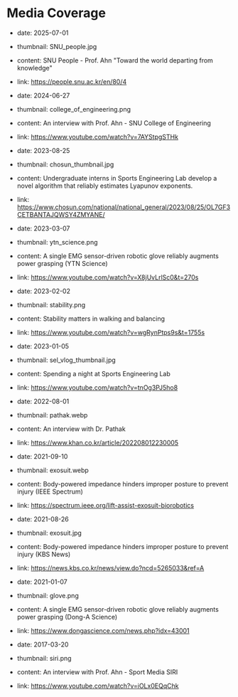 # Media Coverage

- date: 2025-07-01
- thumbnail: SNU_people.jpg
- content: SNU People - Prof. Ahn "Toward the world departing from knowledge"
- link: https://people.snu.ac.kr/en/80/4

- date: 2024-06-27
- thumbnail: college_of_engineering.png
- content: An interview with Prof. Ahn - SNU College of Engineering
- link: https://www.youtube.com/watch?v=7AYStpgSTHk

- date: 2023-08-25
- thumbnail: chosun_thumbnail.jpg
- content: Undergraduate interns in Sports Engineering Lab develop a novel algorithm that reliably estimates Lyapunov exponents.
- link: https://www.chosun.com/national/national_general/2023/08/25/OL7GF3CETBANTAJQWSY4ZMYANE/

- date: 2023-03-07
- thumbnail: ytn_science.png
- content: A single EMG sensor-driven robotic glove reliably augments power grasping (YTN Science)
- link: https://www.youtube.com/watch?v=X8jUvLrlSc0&t=270s

- date: 2023-02-02
- thumbnail: stability.png
- content: Stability matters in walking and balancing
- link: https://www.youtube.com/watch?v=wgRynPtps9s&t=1755s

- date: 2023-01-05
- thumbnail: sel_vlog_thumbnail.jpg
- content: Spending a night at Sports Engineering Lab
- link: https://www.youtube.com/watch?v=tnOg3PJ5ho8

- date: 2022-08-01
- thumbnail: pathak.webp
- content: An interview with Dr. Pathak
- link: https://www.khan.co.kr/article/202208012230005

- date: 2021-09-10
- thumbnail: exosuit.webp
- content: Body-powered impedance hinders improper posture to prevent injury (IEEE Spectrum)
- link: https://spectrum.ieee.org/lift-assist-exosuit-biorobotics

- date: 2021-08-26
- thumbnail: exosuit.jpg
- content: Body-powered impedance hinders improper posture to prevent injury (KBS News)
- link: https://news.kbs.co.kr/news/view.do?ncd=5265033&ref=A

- date: 2021-01-07
- thumbnail: glove.png
- content: A single EMG sensor-driven robotic glove reliably augments power grasping (Dong-A Science)
- link: https://www.dongascience.com/news.php?idx=43001

- date: 2017-03-20
- thumbnail: siri.png
- content: An interview with Prof. Ahn - Sport Media SIRI
- link: https://www.youtube.com/watch?v=iOLx0EQqChk